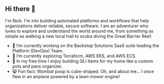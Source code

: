 ## Hi there 👋

I'm Nick. I'm into building automated platforms and workflows that help organizations deliver reliable, secure software. I am an adventurer who loves to explore and understand the world around me, from something as simple as walking a new local trail to scuba diving the Great Barrier Reef.

- 🔭 I’m currently working on the Backstop Solutions SaaS suite leading the Platform (DevOps) Team. 
- 🌱 I’m currently exploring Terraform, AWS EKS, and AWS ECS.
- 🌟 In my free time I enjoy building QLI items for my home like a custom pots and pans organizer.
- 😸 Fun fact: Wombat poop is cube-shaped. Oh, and about me... I once flew in an airplane powered by a lawn mower engine!

<!--
**nickstanley574/nickstanley574** is a ✨ _special_ ✨ repository because its `README.md` (this file) appears on your GitHub profile.

Here are some ideas to get you started:

- 🔭 I’m currently working on ...
- 🌱 I’m currently learning ...
- 👯 I’m looking to collaborate on ...
- 🤔 I’m looking for help with ...
- 💬 Ask me about ...
- 📫 How to reach me: ...
- 😄 Pronouns: ...
- ⚡ Fun fact: ...
-->
